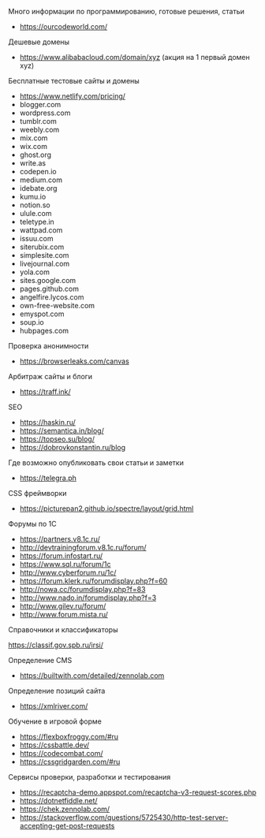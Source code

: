 Много информации по программированию, готовые решения, статьи

* https://ourcodeworld.com/

Дешевые домены

* https://www.alibabacloud.com/domain/xyz (акция на 1 первый домен xyz)

Бесплатные тестовые сайты и домены

* https://www.netlify.com/pricing/
* blogger.com
* wordpress.com
* tumblr.com
* weebly.com
* mix.com
* wix.com
* ghost.org
* write.as
* codepen.io
* medium.com
* idebate.org
* kumu.io
* notion.so
* ulule.com
* teletype.in
* wattpad.com
* issuu.com
* siterubix.com
* simplesite.com
* livejournal.com
* yola.com
* sites.google.com
* pages.github.com
* angelfire.lycos.com
* own-free-website.com
* emyspot.com
* soup.io
* hubpages.com

Проверка анонимности

* https://browserleaks.com/canvas

Арбитраж сайты и блоги

* https://traff.ink/

SEO

* https://haskin.ru/
* https://semantica.in/blog/
* https://topseo.su/blog/
* https://dobrovkonstantin.ru/blog

Где возможно опубликовать свои статьи и заметки

* https://telegra.ph

CSS фреймворки

* https://picturepan2.github.io/spectre/layout/grid.html

Форумы по 1С

* https://partners.v8.1c.ru/
* http://devtrainingforum.v8.1c.ru/forum/
* https://forum.infostart.ru/
* https://www.sql.ru/forum/1c
* http://www.cyberforum.ru/1c/
* https://forum.klerk.ru/forumdisplay.php?f=60
* http://nowa.cc/forumdisplay.php?f=83
* http://www.nado.in/forumdisplay.php?f=3
* http://www.gilev.ru/forum/
* http://www.forum.mista.ru/

Справочники и классификаторы

https://classif.gov.spb.ru/irsi/

Определение CMS

* https://builtwith.com/detailed/zennolab.com

Определение позиций сайта

* https://xmlriver.com/

Обучение в игровой форме

* https://flexboxfroggy.com/#ru
* https://cssbattle.dev/
* https://codecombat.com/
* https://cssgridgarden.com/#ru

Сервисы проверки, разработки и тестирования

* https://recaptcha-demo.appspot.com/recaptcha-v3-request-scores.php
* https://dotnetfiddle.net/
* https://chek.zennolab.com/
* https://stackoverflow.com/questions/5725430/http-test-server-accepting-get-post-requests
